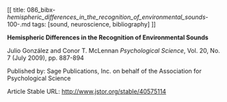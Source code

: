 [[
title: 086_bibx-_hemispheric_differences_in_the_recognition_of_environmental_sounds_-100-.md
tags: [sound, neuroscience, bibliography]
]]

**Hemispheric Differences in the Recognition of Environmental Sounds**

Julio González and Conor T. McLennan _Psychological Science_, Vol. 20, No. 7 \(July 2009\), pp. 887-894

Published by: Sage Publications, Inc. on behalf of the Association for
Psychological Science

Article Stable URL: <http://www.jstor.org/stable/40575114>
